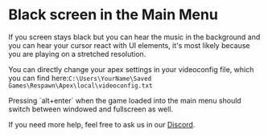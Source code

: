 # Black screen in the Main Menu

If you screen stays black but you can hear the music in the background and you can hear your cursor react with UI elements, it's most likely because you are playing on a stretched resolution.

You can directly change your apex settings in your videoconfig file, which you can find here:`C:\Users\YourName\Saved Games\Respawn\Apex\local\videoconfig.txt`

Pressing \`alt+enter\` when the game loaded into the main menu should switch between windowed and fullscreen as well.

If you need more help, feel free to ask us in our [Discord](https://discord.gg/R5Reloaded).

